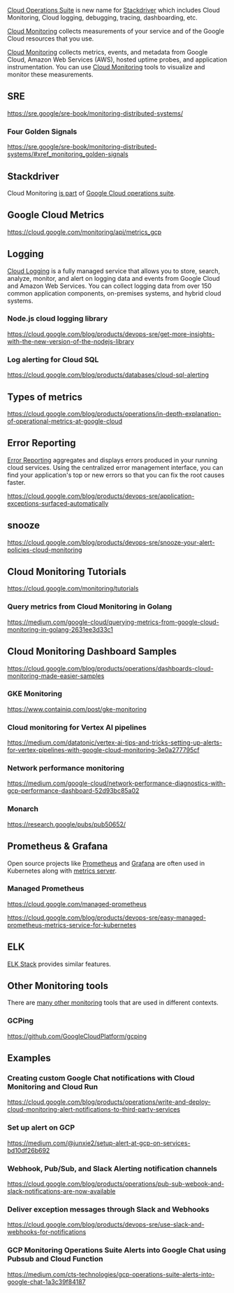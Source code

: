 [Cloud Operations Suite](Operations-and-Stackdriver) is new name for [Stackdriver](https://cloud.google.com/products/operations) which includes Cloud Monitoring, Cloud logging, debugging, tracing, dashboarding, etc.

[Cloud Monitoring](https://cloud.google.com/monitoring) collects measurements of your service and of the Google Cloud resources that you use.  


[Cloud Monitoring](https://cloud.google.com/monitoring/docs/monitoring-overview) collects metrics, events, and metadata from Google Cloud, Amazon Web Services (AWS), hosted uptime probes, and application instrumentation.  You can use [Cloud Monitoring](https://cloud.google.com/monitoring/docs) tools to visualize and monitor these measurements.

## SRE

https://sre.google/sre-book/monitoring-distributed-systems/

### Four Golden Signals

https://sre.google/sre-book/monitoring-distributed-systems/#xref_monitoring_golden-signals

## Stackdriver

Cloud Monitoring [is part](Operations-and-Stackdriver) of [Google Cloud operations suite](https://cloud.google.com/stackdriver/docs).

## Google Cloud Metrics

https://cloud.google.com/monitoring/api/metrics_gcp

## Logging

[Cloud Logging](Logging) is a fully managed service that allows you to store, search, analyze, monitor, and alert on logging data and events from Google Cloud and Amazon Web Services. You can collect logging data from over 150 common application components, on-premises systems, and hybrid cloud systems.


### Node.js cloud logging library

https://cloud.google.com/blog/products/devops-sre/get-more-insights-with-the-new-version-of-the-nodejs-library


### Log alerting for Cloud SQL

https://cloud.google.com/blog/products/databases/cloud-sql-alerting

## Types of metrics

https://cloud.google.com/blog/products/operations/in-depth-explanation-of-operational-metrics-at-google-cloud

## Error Reporting

[Error Reporting](https://cloud.google.com/error-reporting/docs
) aggregates and displays errors produced in your running cloud services. Using the centralized error management interface, you can find your application's top or new errors so that you can fix the root causes faster.

https://cloud.google.com/blog/products/devops-sre/application-exceptions-surfaced-automatically

## snooze 

https://cloud.google.com/blog/products/devops-sre/snooze-your-alert-policies-cloud-monitoring


## Cloud Monitoring Tutorials

https://cloud.google.com/monitoring/tutorials

### Query metrics from Cloud Monitoring in Golang

https://medium.com/google-cloud/querying-metrics-from-google-cloud-monitoring-in-golang-2631ee3d33c1

## Cloud Monitoring Dashboard Samples

https://cloud.google.com/blog/products/operations/dashboards-cloud-monitoring-made-easier-samples

### GKE Monitoring

https://www.containiq.com/post/gke-monitoring

### Cloud monitoring for Vertex AI pipelines
https://medium.com/datatonic/vertex-ai-tips-and-tricks-setting-up-alerts-for-vertex-pipelines-with-google-cloud-monitoring-3e0a277795cf

### Network performance monitoring

https://medium.com/google-cloud/network-performance-diagnostics-with-gcp-performance-dashboard-52d93bc85a02

### Monarch

https://research.google/pubs/pub50652/

## Prometheus & Grafana

Open source projects like [Prometheus](https://prometheus.io/) and [Grafana](https://grafana.com/) are often used in Kubernetes along with [metrics server](https://github.com/kubernetes-sigs/metrics-server).


### Managed Prometheus

https://cloud.google.com/managed-prometheus

https://cloud.google.com/blog/products/devops-sre/easy-managed-prometheus-metrics-service-for-kubernetes

## ELK

[ELK Stack](https://www.elastic.co/what-is/elk-stack) provides similar features.

## Other Monitoring tools

There are [many other monitoring](https://github.com/crazy-canux/awesome-monitoring) tools that are used in different contexts.

### GCPing

https://github.com/GoogleCloudPlatform/gcping

## Examples

### Creating custom Google Chat notifications with Cloud Monitoring and Cloud Run

https://cloud.google.com/blog/products/operations/write-and-deploy-cloud-monitoring-alert-notifications-to-third-party-services

### Set up alert on GCP 
https://medium.com/@junxie2/setup-alert-at-gcp-on-services-bd10df26b692

### Webhook, Pub/Sub, and Slack Alerting notification channels

https://cloud.google.com/blog/products/operations/pub-sub-webook-and-slack-notifications-are-now-available

### Deliver exception messages through Slack and Webhooks

https://cloud.google.com/blog/products/devops-sre/use-slack-and-webhooks-for-notifications

### GCP Monitoring Operations Suite Alerts into Google Chat using Pubsub and Cloud Function

https://medium.com/cts-technologies/gcp-operations-suite-alerts-into-google-chat-1a3c39f84187
